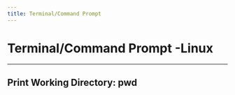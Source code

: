 ```yaml
---
title: Terminal/Command Prompt
---
```




# Terminal/Command Prompt -Linux

---
Print Working Directory: pwd
---

